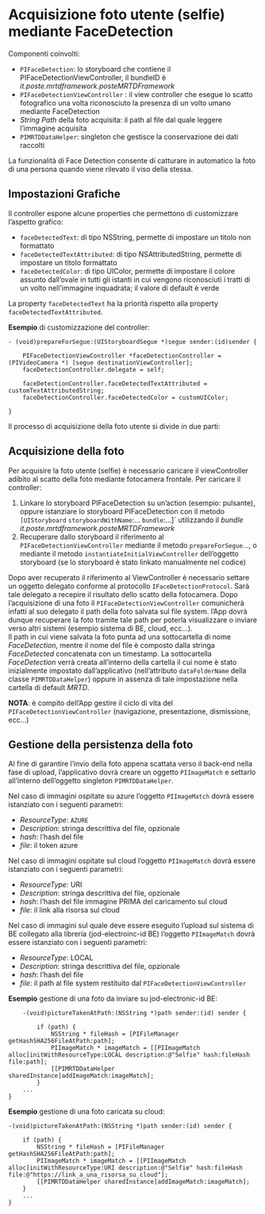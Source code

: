 ﻿

# Acquisizione foto utente (selfie) mediante FaceDetection

Componenti coinvolti:

 - `PIFaceDetection`: lo storyboard che contiene il
   PIFaceDetectionViewController, il bundleID è
   *it.poste.mrtdframework.posteMRTDFramework*
 - `PIFaceDetectionViewController` : il view controller che esegue lo scatto fotografico una volta riconosciuto la presenza di un volto umano mediante FaceDetection
 - *String* *Path* della foto acquisita: il path al file dal quale leggere
   l’immagine acquisita
 - `PIMRTDDataHelper`: singleton che gestisce la conservazione dei dati raccolti

La funzionalità di Face Detection consente di catturare in automatico la foto di una persona quando viene rilevato il viso della stessa.

## Impostazioni Grafiche
Il controller espone alcune properties che permettono di customizzare l’aspetto grafico:

 - `faceDetectedText`: di tipo NSString, permette di impostare un titolo non formattato
 - `faceDetectedTextAttributed`: di tipo NSAttributedString, permette di impostare un titolo formattato
 - `faceDetectedColor`: di tipo UIColor, permette di impostare il colore assunto dall’ovale in tutti gli istanti in cui vengono riconosciuti i tratti di un volto nell’immagine inquadrata; il valore di default è verde

La property `faceDetectedText` ha la priorità rispetto alla property `faceDetectedTextAttributed`.


**Esempio** di customizzazione del controller:
 

    - (void)prepareForSegue:(UIStoryboardSegue *)segue sender:(id)sender {
    
    	PIFaceDetectionViewController *faceDetectionController = (PIVideoCamera *) [segue destinationViewController];
    	faceDetectionController.delegate = self;
    
    	faceDetectionController.faceDetectedTextAttributed = customTextAttributedString;
    	faceDetectionController.faceDetectedColor = customUIColor;
    
    }


Il processo di acquisizione della foto utente si divide in due parti:

## Acquisizione della foto

Per acquisire la foto utente (selfie) è necessario caricare il viewController adibito al scatto della foto mediante fotocamera frontale. Per caricare il controller: 

 1. Linkare lo storyboard PIFaceDetection su un’action (esempio: pulsante), oppure istanziare lo storyboard PIFaceDetection con il metodo `[UIStoryboard` `storyboardWithName`:… `bundle`:…]` utilizzando il
    *bundle it.poste.mrtdframework.posteMRTDFramework*
 2. Recuperare dallo storyboard il riferimento al
    `PIFaceDetectionViewController` mediante il metodo `prepareForSegue`…, o mediante il metodo `instantiateInitialViewController` dell’oggetto storyboard (se lo storyboard è stato linkato manualmente nel codice)

Dopo aver recuperato il riferimento al ViewController è necessario settare un oggetto delegato conforme al protocollo `IFaceDetectionProtocol`. Sarà tale delegato a recepire il risultato dello scatto della fotocamera. Dopo l’acquisizione di una foto il `PIFaceDetectionViewController` comunicherà infatti al suo delegato il path della foto salvata sul file system. l’App dovrà dunque recuperare la foto tramite tale path per poterla visualizzare o inviare verso altri sistemi (esempio sistema di BE, cloud, ecc…).  
Il path in cui viene salvata la foto punta ad una sottocartella di nome *FaceDetection*, mentre il nome del file è composto dalla stringa *FaceDetected* concatenata con un timestamp. La sottocartella *FaceDetection* verrà creata all’interno della cartella il cui nome è stato inizialmente impostato dall’applicativo (nell’attributo `dataFolderName` della classe `PIMRTDDataHelper`) oppure in assenza di tale impostazione nella cartella di default *MRTD*.

**NOTA**: è compito dell’App gestire il ciclo di vita del `PIFaceDetectionViewController` (navigazione, presentazione, dismissione, ecc…) 


## Gestione della persistenza della foto
Al fine di garantire l’invio della foto appena scattata verso il back-end nella fase di upload, l’applicativo dovrà creare un oggetto `PIImageMatch` e settarlo all’interno dell’oggetto singleton `PIMRTDDataHelper`. 

Nel caso di immagini ospitate su azure l’oggetto `PIImageMatch` dovrà essere istanziato con i seguenti parametri: 

 - *ResourceType*: `AZURE`
 - *Description*: stringa descrittiva del file, opzionale
 - *hash*: l’hash del file
 - *file*: il token azure

Nel caso di immagini ospitate sul cloud l’oggetto `PIImageMatch` dovrà essere istanziato con i seguenti parametri: 

 - *ResourceType*: URI
 - *Description*: stringa descrittiva del file, opzionale
 - *hash*: l’hash del file immagine PRIMA del caricamento sul cloud
 - *file*: il link alla risorsa sul cloud

Nel caso di immagini sul quale deve essere eseguito l’upload sul sistema di BE collegato alla libreria (jod-electroinc-id BE) l’oggetto `PIImageMatch` dovrà essere istanziato con i seguenti parametri: 

 - *ResourceType*: LOCAL
 - *Description*: stringa descrittiva del file, opzionale
 - *hash*: l’hash del file
 - *file*: il path al file system restituito dal `PIFaceDetectionViewController`

**Esempio** gestione di una foto da inviare su jod-electronic-id BE:

        -(void)pictureTakenAtPath:(NSString *)path sender:(id) sender {
            
            if (path) {
                NSString * fileHash = [PIFileManager getHashSHA256FileAtPath:path];
                PIImageMatch * imageMatch = [[PIImageMatch alloc]initWithResourceType:LOCAL description:@"Selfie" hash:fileHash file:path];
                [[PIMRTDDataHelper sharedInstance]addImageMatch:imageMatch];
            }
        ...
    }

**Esempio**  gestione di una foto caricata su cloud:

    -(void)pictureTakenAtPath:(NSString *)path sender:(id) sender {
        
        if (path) {
            NSString * fileHash = [PIFileManager getHashSHA256FileAtPath:path];
            PIImageMatch * imageMatch = [[PIImageMatch alloc]initWithResourceType:URI description:@"Selfie" hash:fileHash file:@"https://link_a_una_risorsa_su_cloud"];
            [[PIMRTDDataHelper sharedInstance]addImageMatch:imageMatch];
        }
        ...
    }





